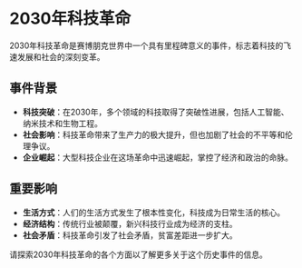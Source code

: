 # 2030年科技革命

2030年科技革命是赛博朋克世界中一个具有里程碑意义的事件，标志着科技的飞速发展和社会的深刻变革。

## 事件背景

- **科技突破**：在2030年，多个领域的科技取得了突破性进展，包括人工智能、纳米技术和生物工程。
- **社会影响**：科技革命带来了生产力的极大提升，但也加剧了社会的不平等和伦理争议。
- **企业崛起**：大型科技企业在这场革命中迅速崛起，掌控了经济和政治的命脉。

## 重要影响

- **生活方式**：人们的生活方式发生了根本性变化，科技成为日常生活的核心。
- **经济结构**：传统行业被颠覆，新兴科技行业成为经济的支柱。
- **社会矛盾**：科技革命引发了社会矛盾，贫富差距进一步扩大。

请探索2030年科技革命的各个方面以了解更多关于这个历史事件的信息。
